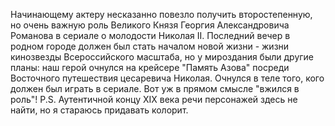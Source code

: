 <!--2024-10-05 15:45:04-->
Начинающему актеру несказанно повезло получить второстепенную, но очень важную роль Великого Князя Георгия Александровича Романова в сериале о молодости Николая II. Последний вечер в родном городе должен был стать началом новой жизни - жизни кинозвезды Всероссийского масштаба, но у мироздания были другие планы: наш герой очнулся на крейсере "Память Азова" посреди Восточного путешествия цесаревича Николая. Очнулся в теле того, кого должен был играть в сериале. Вот уж в прямом смысле "вжился в роль"!
    P.S. Аутентичной концу XIX века речи персонажей здесь не найти, но я стараюсь придавать колорит.
